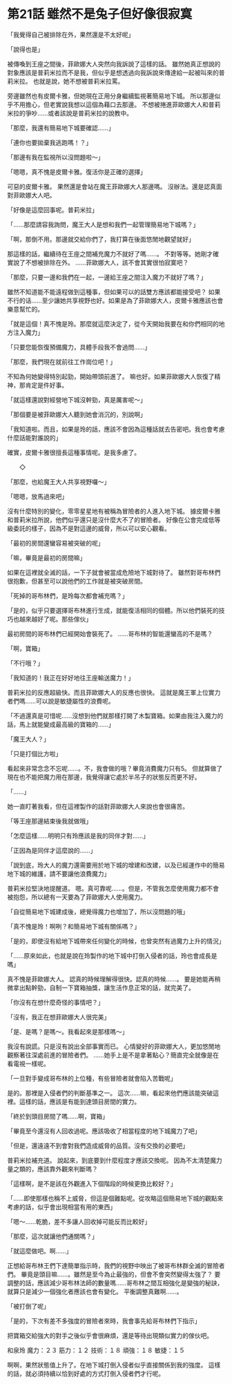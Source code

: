 # 第21話 雖然不是兔子但好像很寂寞

「我覺得自己被排除在外，果然還是不太好呢」

「說得也是」

被傳喚到王座之間後，菲歐娜大人突然向我訴說了這樣的話。
雖然她真正想說的對象應該是普莉米拉而不是我，但似乎是想透過向我訴說來傳達給一起被叫來的普莉米拉。
也就是說，她不想被普莉米拉罵。

旁邊雖然也有皮爾卡雅，但她現在正用分身繼續監視著簡易地下城。
所以那邊似乎不用擔心，但老實說我想以這個為藉口去那邊。
不想被捲進菲歐娜大人和普莉米拉的爭吵……或者該說是普莉米拉的說教中。

「那麼，我還有簡易地下城要確認……」

「連你也要拋棄我逃跑嗎！？」

「那邊有我在監視所以沒問題啦～」

「嗯嗯，真不愧是皮爾卡雅。復活你是正確的選擇」

可惡的皮爾卡雅。
果然還是會站在魔王菲歐娜大人那邊嗎。
沒辦法。還是認真面對菲歐娜大人吧。

「好像是這麼回事呢。普莉米拉」

「……那麼請容我詢問，魔王大人是想和我們一起管理簡易地下城嗎？」

「啊，那倒不用。那邊就交給你們了，我打算在後面悠閒地觀望就好」

那這樣的話，繼續待在王座之間補充魔力不就好了嗎……。
不對等等。她剛才確實說了不想被排除在外。
……菲歐娜大人，該不會其實很怕寂寞吧？

「那麼，只要一邊和我們在一起，一邊給王座之間注入魔力不就好了嗎？」

雖然不知道能不能遠程做到這種事，但如果可以的話雙方應該都能接受吧？
如果不行的话……至少讓她共享視野也好。如果是為了菲歐娜大人，皮爾卡雅應該也會樂意幫忙的。

「就是這個！真不愧是玲。那麼就這麼決定了，從今天開始我要在和你們相同的地方注入魔力」

「只要您能恢復預備魔力，具體手段我不會過問……」

「那麼，我們現在就前往工作崗位吧！」

不知為何她變得特別起勁，開始帶頭前進了。
嘛也好。如果菲歐娜大人恢復了精神，那肯定是件好事。

「就這樣還說對經營地下城沒幹勁，真是厲害呢～」

「那個要是被菲歐娜大人聽到她會消沉的，別說啊」

「我知道啦。而且，如果是玲的話，應該不會因為這種話就去告密吧。我也會考慮什麼話能對誰說的」

確實，皮爾卡雅很擅長這種事情呢。是我多慮了。

　　◇

「那麼，也給魔王大人共享視野囉～」

「嗯嗯，放馬過來吧」

沒有什麼特別的變化，零零星星地有被稱為冒險者的人進入地下城。
據皮爾卡雅和普莉米拉所說，他們似乎還只是沒什麼大不了的冒險者。
好像在公會完成低等級委託的樣子，因為不是對這邊的威脅，所以可以安心觀看。

「最初的房間還蠻容易被突破的呢」

「嘛，畢竟是最初的房間嘛」

如果在這裡就全滅的話，一下子就會被當成危險地下城對待了。
雖然對哥布林們很抱歉，但甚至可以說他們的工作就是被突破房間。

「死掉的哥布林們，是玲每次都會補充嗎？」

「是的，似乎只要選擇哥布林進行生成，就能復活相同的個體。所以他們裝死的技巧也越來越好了呢。那些傢伙」

最初房間的哥布林們已經開始會裝死了。
……哥布林的智能還蠻高的不是嗎？

「啊，寶箱」

「不行哦？」

「我知道的！我正在好好地往王座輸送魔力！」

普莉米拉的反應超級快。而且菲歐娜大人的反應也很快。
這就是魔王軍上位實力者們嗎……可以說是敏捷屬性的浪費呢。

「不過還真是可惜呢……沒想到他們就那樣打開了木製寶箱。如果由我注入魔力的話，馬上就能變成最高級的寶箱的……」

「魔王大人？」

「只是打個比方啦」

看起來非常念念不忘呢……。不，我會做的哦？畢竟消費魔力只有5。
但就算做了現在也不能把魔力用在那邊，我覺得讓它處於半吊子的狀態反而更不好。

「……」

她一直盯著我看，但在這裡製作的話對菲歐娜大人來說也會很痛苦。

「等王座那邊結束後我就做哦」

「怎麼這樣……明明只有玲應該是我的同伴才對……」

「正因為是同伴才這麼說的……」

「說到底，玲大人的魔力還需要用於地下城的增建和改建，以及已經運作中的簡易地下城的維護，請不要讓他浪費魔力」

普莉米拉堅決地提醒道。
嗯。真可靠呢……。但是，不管我怎麼使用魔力都不會被抱怨，所以總有一天要為了菲歐娜大人使用魔力。

「自從簡易地下城建成後，總覺得魔力也增加了，所以沒問題的哦」

「真不愧是玲！啊咧？和簡易地下城有關係嗎？」

「是的，即使沒有給地下城帶來任何變化的時候，也曾突然有過魔力上升的情況」

「……原來如此，也就是說在玲製作的地下城中打倒入侵者的話，玲也會成長是嗎」

真不愧是菲歐娜大人。
認真的時候理解得很快。認真的時候……。
要是她能再稍微拿出點幹勁，自制一下寶箱抽獎，讓生活作息正常的話，就完美了。

「你沒有在想什麼奇怪的事情吧？」

「沒有，我正在想菲歐娜大人很完美」

「是、是嗎？是嗎～。我看起來是那樣嗎～」

我沒有說謊。只是沒有說出全部事實而已。
心情變好的菲歐娜大人，更加悠閒地觀察著往深處前進的冒險者們。
……她手上是不是拿著點心？簡直完全就像是在看電視一樣呢。

「一旦對手變成哥布林的上位種，有些冒險者就會陷入苦戰呢」

是的。那裡是入侵者們的判斷基準之一。
這次……嘛，看起來他們應該能突破這裡。這樣的話，應該是有能到達頭目房間的實力。

「終於到頭目房間了嗎……啊，寶箱」

「畢竟至今還沒有人回收過呢。應該吸收了相當程度的地下城魔力了吧」

「但是，還遠遠不到會對我們造成威脅的品質。沒有交換的必要吧」

普莉米拉補充道。
說起來，到底要到什麼程度才應該交換呢。
因為不太清楚魔力量之類的，應該靠外觀來判斷嗎？

「這樣啊，是不是該在外觀進入下個階段的時候更換比較好？」

「……即使那樣也稱不上威脅，但這是個難點呢。從攻略這個簡易地下城的觀點來考慮的話，似乎會出現相當有用的東西」

「嗯～……乾脆，差不多讓人回收掉可能反而比較好」

「那麼，這次就讓他們通關嗎？」

「就這麼做吧。啊……」

正想給哥布林王們下達簡單指示時，我們的視野中映出了被哥布林群全滅的冒險者們。
畢竟是頭目嘛……。雖然是至今為止最強的，但會不會突然變得太強了？
要調整的話，應該減少哥布林法師的數量嗎……哥布林之間互相強化是變強的秘訣，就算只是減少一個強化者應該也會有變化。
平衡調整真難啊……。

「被打倒了呢」

「是的，下次有差不多強度的冒險者來時，我會事先給哥布林們下指示」

把寶箱交給強大的對手之後似乎會很麻煩，還是等待出現類似實力的傢伙吧。

和泉玲 魔力：２３ 筋力：１２ 技術：１８ 頑強：１８ 敏捷：１５

啊啊，果然狀態值上升了。在地下城打倒入侵者似乎直接關係到我的強度。
這樣的話，就必須持續以恰到好處的方式打倒入侵者們才行呢。